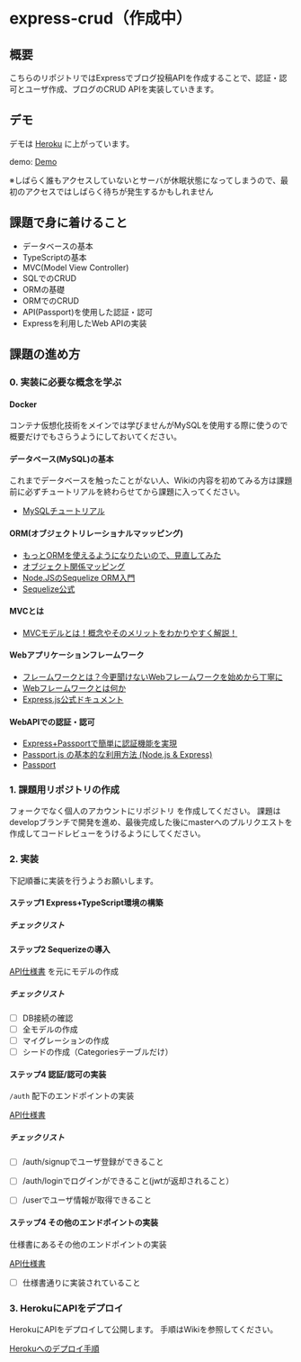 # express-crud（作成中）

## 概要

こちらのリポジトリではExpressでブログ投稿APIを作成することで、認証・認可とユーザ作成、ブログのCRUD APIを実装していきます。

## デモ

デモは [Heroku](https://www.heroku.com) に上がっています。

demo: [Demo](https://express-crud-sample.herokuapp.com/)

※しばらく誰もアクセスしていないとサーバが休眠状態になってしまうので、最初のアクセスではしばらく待ちが発生するかもしれません

## 課題で身に着けること

- データベースの基本
- TypeScriptの基本
- MVC(Model View Controller)
- SQLでのCRUD
- ORMの基礎
- ORMでのCRUD
- API(Passport)を使用した認証・認可
- Expressを利用したWeb APIの実装

## 課題の進め方

### 0. 実装に必要な概念を学ぶ

#### Docker

コンテナ仮想化技術をメインでは学びませんがMySQLを使用する際に使うので概要だけでもさらうようにしておいてください。

#### データベース(MySQL)の基本

これまでデータベースを触ったことがない人、Wikiの内容を初めてみる方は課題前に必ずチュートリアルを終わらせてから課題に入ってください。

- [MySQLチュートリアル](https://github.com/version-1/express-crud/wiki/MySQL%E3%83%81%E3%83%A5%E3%83%BC%E3%83%88%E3%83%AA%E3%82%A2%E3%83%AB)

#### ORM(オブジェクトリレーショナルマッッピング)

- [もっとORMを使えるようになりたいので、見直してみた](https://qiita.com/niisan-tokyo/items/156eb35c6eeaf07b9b65)
- [オブジェクト関係マッピング](https://qiita.com/yk-nakamura/items/acd071f16cda844579b9)
- [Node.JSのSequelize ORM入門](https://qiita.com/markusveeyola/items/64875c9507d5fa32884e)
- [Sequelize公式](https://sequelize.org/v5/manual/getting-started.html)

#### MVCとは

- [MVCモデルとは！概念やそのメリットをわかりやすく解説！](https://www.geekly.co.jp/column/cat-technology/1911_040/)

#### Webアプリケーションフレームワーク

- [フレームワークとは？今更聞けないWebフレームワークを始めから丁寧に](https://blog.codecamp.jp/web_framework)
- [Webフレームワークとは何か](https://postd.cc/what-is-a-web-framework/)
- [Express.js公式ドキュメント](https://expressjs.com/ja/)

#### WebAPIでの認証・認可

- [Express+Passportで簡単に認証機能を実現](https://qiita.com/papi_tokei/items/9b852774114ebc7a6255)
- [Passport.js の基本的な利用方法 (Node.js & Express)](https://qiita.com/tuneyukkie/items/b1bc2a26cfb7c480e56b)
- [Passport](http://www.passportjs.org/docs/)


### 1. 課題用リポジトリの作成

フォークでなく個人のアカウントにリポジトリ を作成してください。
課題はdevelopブランチで開発を進め、最後完成した後にmasterへのプルリクエストを作成してコードレビューをうけるようにしてください。


### 2. 実装

下記順番に実装を行うようお願いします。

#### ステップ1 Express+TypeScript環境の構築


#####  チェックリスト

#### ステップ2 Sequerizeの導入

[API仕様書](https://github.com/version-1/express-crud/wiki/API%E4%BB%95%E6%A7%98%E6%9B%B8) を元にモデルの作成


#####  チェックリスト

- [ ] DB接続の確認
- [ ] 全モデルの作成
- [ ] マイグレーションの作成
- [ ] シードの作成（Categoriesテーブルだけ）

#### ステップ4 認証/認可の実装

`/auth` 配下のエンドポイントの実装

[API仕様書](https://github.com/version-1/express-crud/wiki/API%E4%BB%95%E6%A7%98%E6%9B%B8)

#####  チェックリスト

- [ ] /auth/signupでユーザ登録ができること
- [ ] /auth/loginでログインができること(jwtが返却されること）
- [ ] /userでユーザ情報が取得できること



#### ステップ4 その他のエンドポイントの実装

仕様書にあるその他のエンドポイントの実装

[API仕様書](https://github.com/version-1/express-crud/wiki/API%E4%BB%95%E6%A7%98%E6%9B%B8)

- [ ] 仕様書通りに実装されていること

### 3. HerokuにAPIをデプロイ

HerokuにAPIをデプロイして公開します。
手順はWikiを参照してください。

[Herokuへのデプロイ手順](https://github.com/version-1/express-crud/wiki/Heroku%E3%81%B8%E3%81%AE%E3%83%87%E3%83%97%E3%83%AD%E3%82%A4)

